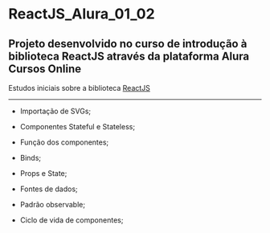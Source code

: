 # ReactJS_Alura_01_02
## Projeto desenvolvido no curso de introdução à biblioteca ReactJS através da plataforma Alura Cursos Online

Estudos iniciais sobre a biblioteca [ReactJS](https://pt.wikipedia.org/wiki/React_(JavaScript) "ReactJS Wikipédia")

---

* Importação de SVGs;

* Componentes Stateful e Stateless;

* Função dos componentes;

* Binds;

* Props e State;

* Fontes de dados;

* Padrão observable;

* Ciclo de vida de componentes;

